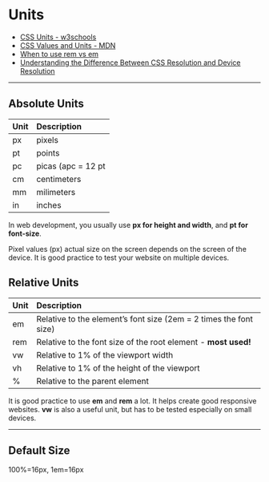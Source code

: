 
# Units

<!-- <img src="./assets/css units evans.jpeg" alt="css units evans" style="zoom:50%;" /> -->

- [CSS Units - w3schools](https://www.w3schools.com/cssref/css_units.asp)
- [CSS Values and Units - MDN](https://developer.mozilla.org/en-US/docs/Learn/CSS/Building_blocks/Values_and_units)
- [When to use rem vs em](https://webdesign.tutsplus.com/tutorials/comprehensive-guide-when-to-use-em-vs-rem--cms-23984)
- [Understanding the Difference Between CSS Resolution and Device Resolution](https://medium.com/@elad/understanding-the-difference-between-css-resolution-and-device-resolution-28acae23da0b)

------

## Absolute Units

| Unit | Description        |
| ---- |:------------------ |
| px   | pixels             |
| pt   | points             |
| pc   | picas (apc = 12 pt |
| cm   | centimeters        |
| mm   | milimeters         |
| in   | inches             |

In web development, you usually use **px for height and width**, and **pt for font-size**.

Pixel values (px) actual size on the screen depends on the screen of the device. It is good practice to test your website on multiple devices.

## Relative Units

| Unit | Description                                                  |
| ---- |:------------------------------------------------------------ |
| em   | Relative to the element’s font size (2em = 2 times the font size) |
| rem  | Relative to the font size of the root element - **most used!** |
| vw   | Relative to 1% of the viewport width                         |
| vh   | Relative to 1% of the height of the viewport                 |
| %    | Relative to the parent element                               |

It is good practice to use **em** and **rem** a lot. It helps create good responsive websites. **vw** is also a useful unit, but has to be tested especially on small devices.

------

## Default Size

100%=16px, 1em=16px
